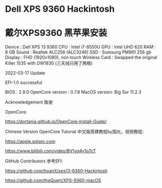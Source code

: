 # Dell XPS 9360 Hackintosh
# 戴尔XPS9360 黑苹果安装

Device : Dell XPS 13 9360
CPU : Intel i7-8550U
GPU : Intel UHD 620
RAM : 8 GB
Sound : Realtek ALC256 (ALC3246)
SSD : Sumsung PM961 256 gb
Display : FHD (1920x1080), non touch
Wireless Card : Swapped the original Killer 1535 with DW1830 (三天线只用了两根)


2022-03-17 Update

EFI-1.0 successful

BIOS : 2.9.0
OpenCore version : 0.7.8
MacOS version: Big Sur 11.2.3




Acknowledgement 致谢

OpenCore: 

https://dortania.github.io/OpenCore-Install-Guide/

Chinese Version OpenCore Tutorial 
中文版搭建教程by国光，视频教程:

https://apple.sqlsec.com

https://www.bilibili.com/video/BV1yq4y1o7cT

GitHub Contributors 参考EFI:

https://github.com/hoanX/xps13-9360-Hackintosh

https://github.com/theQuert/XPS-9360-macOS

